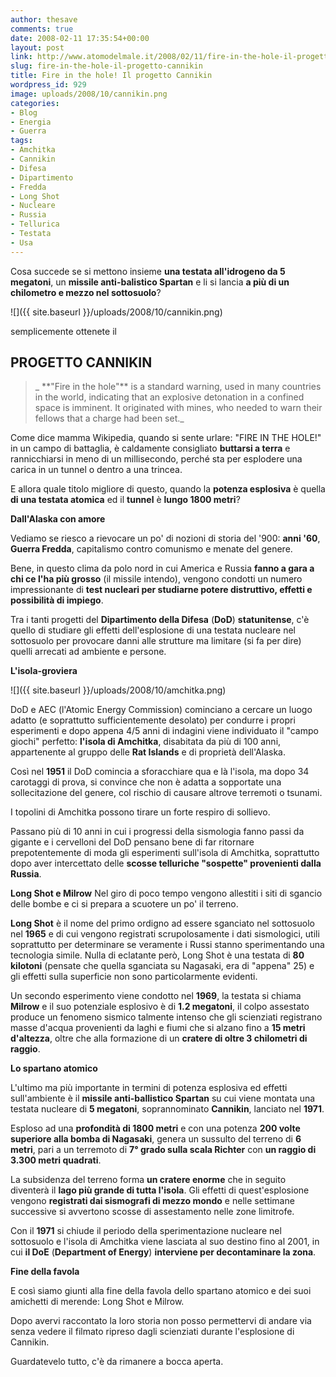 ```yaml
---
author: thesave
comments: true
date: 2008-02-11 17:35:54+00:00
layout: post
link: http://www.atomodelmale.it/2008/02/11/fire-in-the-hole-il-progetto-cannikin/
slug: fire-in-the-hole-il-progetto-cannikin
title: Fire in the hole! Il progetto Cannikin
wordpress_id: 929
image: uploads/2008/10/cannikin.png
categories:
- Blog
- Energia
- Guerra
tags:
- Amchitka
- Cannikin
- Difesa
- Dipartimento
- Fredda
- Long Shot
- Nucleare
- Russia
- Tellurica
- Testata
- Usa
---
```


Cosa succede se si mettono insieme **una testata all'idrogeno da 5 megatoni**, un **missile anti-balistico Spartan** e li si lancia **a più di un chilometro e mezzo nel sottosuolo**?

![]({{ site.baseurl }}/uploads/2008/10/cannikin.png)

semplicemente ottenete il

## **PROGETTO CANNIKIN**

<blockquote>_ **"Fire in the hole"** is a standard warning, used in many countries in the world, indicating that an explosive detonation in a confined space is imminent. It originated with mines, who needed to warn their fellows that a charge had been set._
</blockquote>

Come dice mamma Wikipedia, quando si sente urlare: "FIRE IN THE HOLE!" in un campo di battaglia, è caldamente consigliato **buttarsi a terra** e rannicchiarsi in meno di un millisecondo, perché sta per esplodere una carica in un tunnel o dentro a una trincea.

E allora quale titolo migliore di questo, quando la **potenza esplosiva** è quella **di una testata atomica** ed il **tunnel** è **lungo 1800 metri**?

**Dall'Alaska con amore**

Vediamo se riesco a rievocare un po' di nozioni di storia del '900: **anni '60**, **Guerra Fredda**, capitalismo contro comunismo e menate del genere.

Bene, in questo clima da polo nord in cui America e Russia **fanno a gara a chi ce l'ha più grosso** (il missile intendo), vengono condotti un numero impressionante di **test nucleari per studiarne potere distruttivo, effetti e possibilità di impiego**.

Tra i tanti progetti del **Dipartimento della Difesa** (**DoD**) **statunitense**, c'è quello di studiare gli effetti dell'esplosione di una testata nucleare nel sottosuolo per provocare danni alle strutture ma limitare (si fa per dire) quelli arrecati ad ambiente e persone.

**L'isola-groviera**

![]({{ site.baseurl }}/uploads/2008/10/amchitka.png)

DoD e AEC (l'Atomic Energy Commission) cominciano a cercare un luogo adatto (e soprattutto sufficientemente desolato) per condurre i propri esperimenti e dopo appena 4/5 anni di indagini viene individuato il "campo giochi" perfetto: **l'isola di Amchitka**, disabitata da più di 100 anni, appartenente al gruppo delle **Rat Islands** e di proprietà dell'Alaska.

Così nel **1951** il DoD comincia a sforacchiare qua e là l'isola, ma dopo 34 carotaggi di prova, si convince che non è adatta a sopportate una sollecitazione del genere, col rischio di causare altrove terremoti o tsunami.

I topolini di Amchitka possono tirare un forte respiro di sollievo.

Passano più di 10 anni in cui i progressi della sismologia fanno passi da gigante e i cervelloni del DoD pensano bene di far ritornare prepotentemente di moda gli esperimenti sull'isola di Amchitka, soprattutto dopo aver intercettato delle **scosse telluriche "sospette" provenienti dalla Russia**.

**Long Shot e Milrow**
Nel giro di poco tempo vengono allestiti i siti di sgancio delle bombe e ci si prepara a scuotere un po' il terreno.

**Long Shot** è il nome del primo ordigno ad essere sganciato nel sottosuolo nel **1965** e di cui vengono registrati scrupolosamente i dati sismologici, utili soprattutto per determinare se veramente i Russi stanno sperimentando una tecnologia simile. Nulla di eclatante però, Long Shot è una testata di **80 kilotoni** (pensate che quella sganciata su Nagasaki, era di "appena" 25) e gli effetti sulla superficie non sono particolarmente evidenti.

Un secondo esperimento viene condotto nel **1969**, la testata si chiama **Milrow** e il suo potenziale esplosivo è di **1.2 megatoni**, il colpo assestato produce un fenomeno sismico talmente intenso che gli scienziati registrano masse d'acqua provenienti da laghi e fiumi che si alzano fino a **15 metri d'altezza**, oltre che alla formazione di un **cratere di oltre 3 chilometri di raggio**.

**Lo spartano atomico**

L'ultimo ma più importante in termini di potenza esplosiva ed effetti sull'ambiente è il **missile anti-ballistico Spartan** su cui viene montata una testata nucleare di **5 megatoni**, soprannominato **Cannikin**, lanciato nel **1971**.

Esploso ad una **profondità di 1800 metri** e con una potenza **200 volte superiore alla bomba di Nagasaki**, genera un sussulto del terreno di **6 metri**, pari a un terremoto di **7° grado sulla scala Richter** con **un raggio di 3.300 metri quadrati**.

La subsidenza del terreno forma **un cratere enorme** che in seguito diventerà il **lago più grande di tutta l'isola**. Gli effetti di quest'esplosione vengono **registrati dai sismografi di mezzo mondo** e nelle settimane successive si avvertono scosse di assestamento nelle zone limitrofe.

Con il **1971** si chiude il periodo della sperimentazione nucleare nel sottosuolo e l'isola di Amchitka viene lasciata al suo destino fino al 2001, in cui **il DoE** (**Department of Energy**) **interviene per decontaminare la zona**.

**Fine della favola**

E così siamo giunti alla fine della favola dello spartano atomico e dei suoi amichetti di merende: Long Shot e Milrow.

Dopo avervi raccontato la loro storia non posso permettervi di andare via senza vedere il filmato ripreso dagli scienziati durante l'esplosione di Cannikin.

Guardatevelo tutto, c'è da rimanere a bocca aperta.

